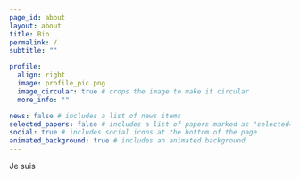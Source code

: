 ```yaml
---
page_id: about
layout: about
title: Bio
permalink: /
subtitle: ""

profile:
  align: right
  image: profile_pic.png
  image_circular: true # crops the image to make it circular
  more_info: ""

news: false # includes a list of news items
selected_papers: false # includes a list of papers marked as "selected={true}"
social: true # includes social icons at the bottom of the page
animated_background: true # includes an animated background
---
```


Je suis